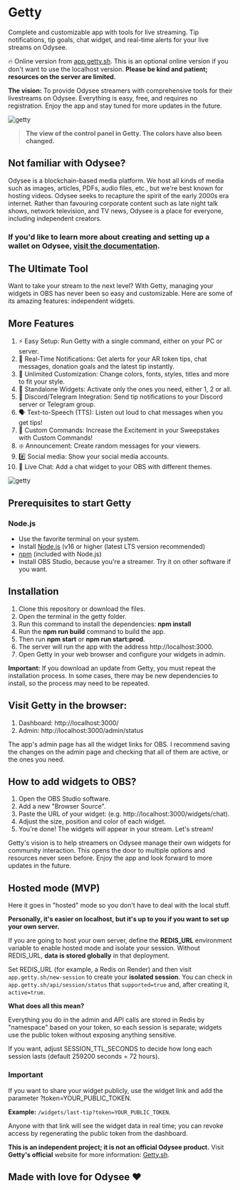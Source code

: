 # Getty

Complete and customizable app with tools for live streaming. Tip notifications, tip goals, chat widget, and real-time alerts for your live streams on Odysee.

🔥 Online version from [app.getty.sh](https://app.getty.sh/). This is an optional online version if you don't want to use the localhost version. **Please be kind and patient; resources on the server are limited.**

**The vision:** To provide Odysee streamers with comprehensive tools for their livestreams on Odysee. Everything is easy, free, and requires no registration. Enjoy the app and stay tuned for more updates in the future.

![getty](https://thumbs.odycdn.com/e80ce98bd84093e80b050db245485887.webp)
> **The view of the control panel in Getty. The colors have also been changed.**

## Not familiar with Odysee?

Odysee is a blockchain-based media platform. We host all kinds of media such as images, articles, PDFs, audio files, etc., but we're best known for hosting videos. Odysee seeks to recapture the spirit of the early 2000s era internet. Rather than favouring corporate content such as late night talk shows, network television, and TV news, Odysee is a place for everyone, including independent creators.

### If you'd like to learn more about creating and setting up a wallet on Odysee, [visit the documentation](https://help.odysee.tv/category-monetization/).

## The Ultimate Tool

Want to take your stream to the next level? With Getty, managing your widgets in OBS has never been so easy and customizable. Here are some of its amazing features: independent widgets.

## More Features

1. ⚡ Easy Setup: Run Getty with a single command, either on your PC or server.
2. 🔔 Real-Time Notifications: Get alerts for your AR token tips, chat messages, donation goals and the latest tip instantly.
3. 🎨 Unlimited Customization: Change colors, fonts, styles, titles and more to fit your style.
4. 🔄 Standalone Widgets: Activate only the ones you need, either 1, 2 or all.
5. 📢 Discord/Telegram Integration: Send tip notifications to your Discord server or Telegram group.
6. 🗣 Text-to-Speech (TTS): Listen out loud to chat messages when you get tips!
7. 🎉 Custom Commands: Increase the Excitement in your Sweepstakes with Custom Commands!
8. ❇️ Announcement: Create random messages for your viewers.
9. #️⃣ Social media: Show your social media accounts.
10. 💬 Live Chat: Add a chat widget to your OBS with different themes.

![getty](https://thumbs.odycdn.com/2c824f75e3a53242508da449d7b7a558.webp)

## Prerequisites to start Getty

### Node.js

- Use the favorite terminal on your system.
- Install [Node.js](https://nodejs.org/) (v16 or higher (latest LTS version recommended)
- [npm](https://www.npmjs.com/) (included with Node.js)
- Install OBS Studio, because you're a streamer. Try it on other software if you want.

## Installation

1. Clone this repository or download the files.
2. Open the terminal in the getty folder.
3. Run this command to install the dependencies: **npm install**
4. Run the **npm run build** command to build the app.
5. Then run **npm start** or **npm run start:prod**.
6. The server will run the app with the address http://localhost:3000.
7. Open Getty in your web browser and configure your widgets in admin.

**Important:** If you download an update from Getty, you must repeat the installation process. In some cases, there may be new dependencies to install, so the process may need to be repeated.

## Visit Getty in the browser:

1) Dashboard: http://localhost:3000/
2) Admin: http://localhost:3000/admin/status

The app's admin page has all the widget links for OBS. I recommend saving the changes on the admin page and checking that all of them are active, or the ones you need.

## How to add widgets to OBS?

1. Open the OBS Studio software.
2. Add a new "Browser Source".
3. Paste the URL of your widget: (e.g. http://localhost:3000/widgets/chat).
4. Adjust the size, position and color of each widget.
5. You're done! The widgets will appear in your stream. Let's stream!

Getty's vision is to help streamers on Odysee manage their own widgets for community interaction. This opens the door to multiple options and resources never seen before. Enjoy the app and look forward to more updates in the future.

## Hosted mode (MVP)

Here it goes in "hosted" mode so you don't have to deal with the local stuff.

**Personally, it's easier on localhost, but it's up to you if you want to set up your own server.**

If you are going to host your own server, define the **REDIS_URL** environment variable to enable hosted mode and isolate your session. Without REDIS_URL, **data is stored globally** in that deployment.

Set REDIS_URL (for example, a Redis on Render) and then visit `app.getty.sh/new-session` to create your **isolated session**. You can check in `app.getty.sh/api/session/status` that `supported=true` and, after creating it, `active=true`.

**What does all this mean?**

Everything you do in the admin and API calls are stored in Redis by "namespace" based on your token, so each session is separate; widgets use the public token without exposing anything sensitive.

If you want, adjust SESSION_TTL_SECONDS to decide how long each session lasts (default 259200 seconds = 72 hours).

### Important

If you want to share your widget publicly, use the widget link and add the parameter ?token=YOUR_PUBLIC_TOKEN.

**Example:** `/widgets/last-tip?token=YOUR_PUBLIC_TOKEN`.

Anyone with that link will see the widget data in real time; you can revoke access by regenerating the public token from the dashboard.

**This is an independent project; it is not an official Odysee product.** Visit **Getty's official** website for more information: [Getty.sh](https://getty.sh/).

## Made with love for Odysee ❤️
